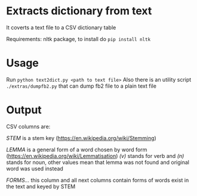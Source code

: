 # Extracts dictionary from text
It coverts a text file to a CSV dictionary table

Requirements: nltk package, to install do `pip install nltk`

# Usage
Run `python text2dict.py <path to text file>`
Also there is an utility script `./extras/dumpfb2.py` that can dump fb2 file to a plain text file

# Output
CSV columns are:

*STEM* is a stem key (https://en.wikipedia.org/wiki/Stemming)

*LEMMA* is a general form of a word chosen by word form (https://en.wikipedia.org/wiki/Lemmatisation)
*(v)* stands for verb and *(n)* stands for noun, other values mean that lemma was not found and original word was used instead

*FORMS...* this column and all next columns contain forms of words exist in the text and keyed by STEM
